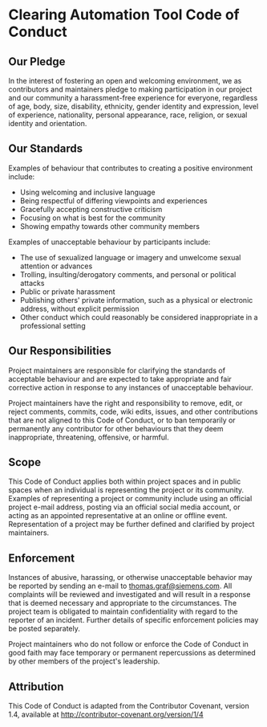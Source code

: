 <!--
# SPDX-FileCopyrightText: (c) 2018-2023 Siemens
# SPDX-License-Identifier: MIT
-->

# Clearing Automation Tool Code of Conduct

## Our Pledge

In the interest of fostering an open and welcoming environment, we as contributors and maintainers
pledge to making participation in our project and our community a harassment-free experience for
everyone, regardless of age, body, size, disability, ethnicity, gender identity and expression,
level of experience, nationality, personal appearance, race, religion, or sexual identity and orientation.

## Our Standards

Examples of behaviour that contributes to creating a positive environment include:

* Using welcoming and inclusive language
* Being respectful of differing viewpoints and experiences
* Gracefully accepting constructive criticism
* Focusing on what is best for the community
* Showing empathy towards other community members

Examples of unacceptable behaviour by participants include:

* The use of sexualized language or imagery and unwelcome sexual attention or advances
* Trolling, insulting/derogatory comments, and personal or political attacks
* Public or private harassment
* Publishing others' private information, such as a physical or electronic address, without explicit
  permission
* Other conduct which could reasonably be considered inappropriate in a professional setting

## Our Responsibilities

Project maintainers are responsible for clarifying the standards of acceptable behaviour and are
expected to take appropriate and fair corrective action in response to any instances of unacceptable
behaviour.

Project maintainers have the right and responsibility to remove, edit, or reject comments, commits,
code, wiki edits, issues, and other contributions that are not aligned to this Code of Conduct,
or to ban temporarily or permanently any contributor for other behaviours that they deem
inappropriate, threatening, offensive, or harmful.

## Scope

This Code of Conduct applies both within project spaces and in public spaces when an individual is
representing the project or its community. Examples of representing a project or community include
using an official project e-mail address, posting via an official social media account, or acting
as an appointed representative at an online or offline event. Representation of a project may be
further defined and clarified by project maintainers.

## Enforcement

Instances of abusive, harassing, or otherwise unacceptable behavior may be reported  by sending an
e-mail to <thomas.graf@siemens.com>. All complaints will be reviewed and investigated and will
result in a response that is deemed necessary and appropriate to the circumstances. The project team
is obligated to maintain  confidentiality with regard to the reporter of an incident. Further
details of specific enforcement policies may be posted separately.

Project maintainers who do not follow or enforce the Code of Conduct in good faith may face
temporary or permanent repercussions as determined by other members of the project's leadership.

## Attribution

This Code of Conduct is adapted from the Contributor Covenant, version 1.4, available at http://contributor-covenant.org/version/1/4
